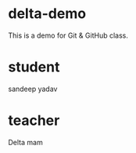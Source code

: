 # delta-demo
This is a demo for Git &amp; GitHub class.

# student
sandeep yadav

# teacher
Delta mam